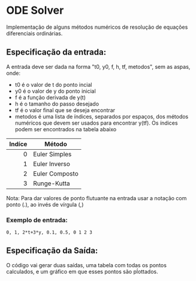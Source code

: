 # ODE Solver

Implementação de alguns métodos numéricos de resolução de equações diferenciais ordinárias.

## Especificação da entrada:

A entrada deve ser dada na forma "t0, y0, f, h, tf, metodos", sem as aspas, onde:

* t0 é o valor de t do ponto incial
* y0 é o valor de y do ponto inicial
* f é a função derivada de y(t)
* h é o tamanho do passo desejado
* tf é o valor final que se deseja encontrar
* metodos é uma lista de índices, separados por espaços, dos métodos numéricos que devem ser usados para encontrar y(tf). Os índices podem ser encontrados na tabela abaixo

| Indíce | Método         |
| ------:| -------------- |
| 0      | Euler Simples  |
| 1      | Euler Inverso  |
| 2      | Euler Composto |
| 3      | Runge-Kutta    |

Nota: Para dar valores de ponto flutuante na entrada usar a notação com ponto (.), ao invés de vírgula (,)

### Exemplo de entrada:

```0, 1, 2*t+3*y, 0.1, 0.5, 0 1 2 3```

## Especificação da Saída:

O código vai gerar duas saídas, uma tabela com todas os pontos calculados, e um gráfico em que esses pontos são pĺottados.
